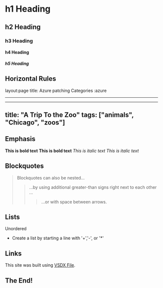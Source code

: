 # h1 Heading
## h2 Heading
### h3 Heading
#### h4 Heading
##### h5 Heading

## Horizontal Rules

layout:page
title: Azure patching
Categories :azure
___
---
title: "A Trip To the Zoo"
tags: ["animals", "Chicago", "zoos"]
---

## Emphasis

**This is bold text**
__This is bold text__
*This is italic text*
_This is italic text_


## Blockquotes

>Blockquotes can also be nested...
>> ...by using additional greater-than signs right next to each other ...
> > >...or with space between arrows.


## Lists
Unordered

+ Create a list by starting a line with '+','-', or '*'

## Links
This site was built using [VSDX File](https://github.com/MCMDS/mcmds.github.io/blob/2caf20af404a0a368f60bd0d6e40271c14692c7f/Drawing1.vsdx/).

## The End!
